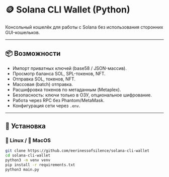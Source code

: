 # 🪙 Solana CLI Wallet (Python)

Консольный кошелёк для работы с Solana без использования сторонних GUI-кошельков.

---

## 📦 Возможности

- Импорт приватных ключей (base58 / JSON-массив).
- Просмотр баланса SOL, SPL-токенов, NFT.
- Отправка SOL, токенов, NFT.
- Массовая (batch) отправка.
- Расшифровка токенов по метаданным (Metaplex).
- Безопасность: ключи только в ОЗУ, опциональное шифрование.
- Работа через RPC без Phantom/MetaMask.
- Конфигурация сети через `.env`.

---

## 🔧 Установка

### 🐧 Linux / 🍎 MacOS

```bash
git clone https://github.com/eerinessofsilence/solana-cli-wallet
cd solana-cli-wallet
python3 -m venv venv
pip install -r requirements.txt
python3 main.py
```
